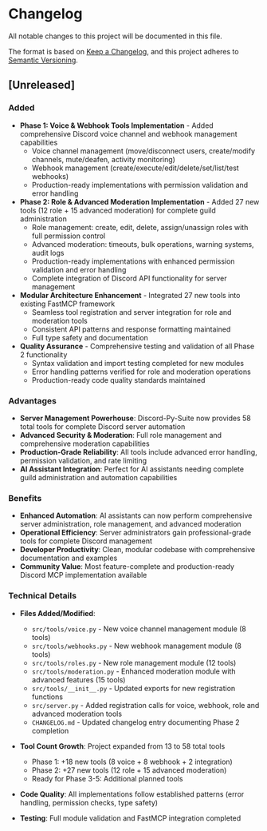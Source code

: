 # Changelog

All notable changes to this project will be documented in this file.

The format is based on [Keep a Changelog](https://keepachangelog.com/en/1.0.0/),
and this project adheres to [Semantic Versioning](https://semver.org/spec/v2.0.0.html).

## [Unreleased]

### Added
- **Phase 1: Voice & Webhook Tools Implementation** - Added comprehensive Discord voice channel and webhook management capabilities
  * Voice channel management (move/disconnect users, create/modify channels, mute/deafen, activity monitoring)
  * Webhook management (create/execute/edit/delete/set/list/test webhooks)
  * Production-ready implementations with permission validation and error handling
- **Phase 2: Role & Advanced Moderation Implementation** - Added 27 new tools (12 role + 15 advanced moderation) for complete guild administration
  * Role management: create, edit, delete, assign/unassign roles with full permission control
  * Advanced moderation: timeouts, bulk operations, warning systems, audit logs
  * Production-ready implementations with enhanced permission validation and error handling
  * Complete integration of Discord API functionality for server management
- **Modular Architecture Enhancement** - Integrated 27 new tools into existing FastMCP framework
  * Seamless tool registration and server integration for role and moderation tools
  * Consistent API patterns and response formatting maintained
  * Full type safety and documentation
- **Quality Assurance** - Comprehensive testing and validation of all Phase 2 functionality
  * Syntax validation and import testing completed for new modules
  * Error handling patterns verified for role and moderation operations
  * Production-ready code quality standards maintained

### Advantages
- **Server Management Powerhouse**: Discord-Py-Suite now provides 58 total tools for complete Discord server automation
- **Advanced Security & Moderation**: Full role management and comprehensive moderation capabilities
- **Production-Grade Reliability**: All tools include advanced error handling, permission validation, and rate limiting
- **AI Assistant Integration**: Perfect for AI assistants needing complete guild administration and automation capabilities

### Benefits
- **Enhanced Automation**: AI assistants can now perform comprehensive server administration, role management, and advanced moderation
- **Operational Efficiency**: Server administrators gain professional-grade tools for complete Discord management
- **Developer Productivity**: Clean, modular codebase with comprehensive documentation and examples
- **Community Value**: Most feature-complete and production-ready Discord MCP implementation available

### Technical Details
- **Files Added/Modified**:
  * `src/tools/voice.py` - New voice channel management module (8 tools)
  * `src/tools/webhooks.py` - New webhook management module (8 tools)
  * `src/tools/roles.py` - New role management module (12 tools)
  * `src/tools/moderation.py` - Enhanced moderation module with advanced features (15 tools)
  * `src/tools/__init__.py` - Updated exports for new registration functions
  * `src/server.py` - Added registration calls for voice, webhook, role and advanced moderation tools
  * `CHANGELOG.md` - Updated changelog entry documenting Phase 2 completion

- **Tool Count Growth**: Project expanded from 13 to 58 total tools
  * Phase 1: +18 new tools (8 voice + 8 webhook + 2 integration)
  * Phase 2: +27 new tools (12 role + 15 advanced moderation)
  * Ready for Phase 3-5: Additional planned tools
- **Code Quality**: All implementations follow established patterns (error handling, permission checks, type safety)
- **Testing**: Full module validation and FastMCP integration completed